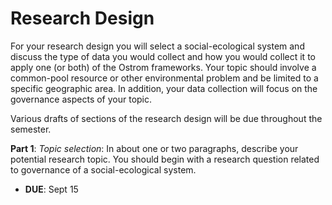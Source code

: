 # Research Design

For your research design you will select a social-ecological system and discuss the type of data you would collect and how you would collect it to apply one (or both) of the Ostrom frameworks. Your topic should involve a common-pool resource or other environmental problem and be limited to a specific geographic area. In addition, your data collection will focus on the governance aspects of your topic.  

Various drafts of sections of the research design will be due throughout the semester. 

**Part 1**: _Topic selection_: In about one or two paragraphs, describe your potential research topic. You should begin with a research question related to governance of a social-ecological system.  

* **DUE**: Sept 15 